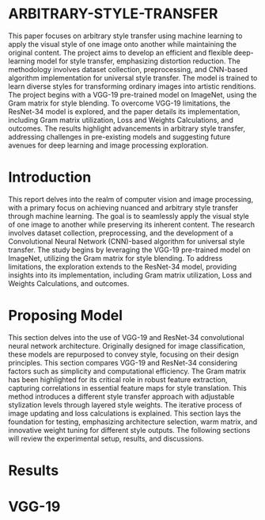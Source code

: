 # ARBITRARY-STYLE-TRANSFER
This paper focuses on arbitrary style transfer using machine learning to apply the visual style of
one image onto another while maintaining the original content. The project aims to develop an
efficient and flexible deep-learning model for style transfer, emphasizing distortion reduction. The
methodology involves dataset collection, preprocessing, and CNN-based algorithm implementation
for universal style transfer. The model is trained to learn diverse styles for transforming ordinary
images into artistic renditions. The project begins with a VGG-19 pre-trained model on ImageNet,
using the Gram matrix for style blending. To overcome VGG-19 limitations, the ResNet-34 model
is explored, and the paper details its implementation, including Gram matrix utilization, Loss and
Weights Calculations, and outcomes. The results highlight advancements in arbitrary style transfer,
addressing challenges in pre-existing models and suggesting future avenues for deep learning and
image processing exploration.

# Introduction
This report delves into the realm of computer vision and image processing, with a primary focus on
achieving nuanced and arbitrary style transfer through machine learning. The goal is to seamlessly
apply the visual style of one image to another while preserving its inherent content. The research
involves dataset collection, preprocessing, and the development of a Convolutional Neural Network
(CNN)-based algorithm for universal style transfer.
The study begins by leveraging the VGG-19 pre-trained model on ImageNet, utilizing the Gram
matrix for style blending. To address limitations, the exploration extends to the ResNet-34 model,
providing insights into its implementation, including Gram matrix utilization, Loss and Weights
Calculations, and outcomes.

# Proposing Model
This section delves into the use of VGG-19 and ResNet-34 convolutional neural network architecture.
Originally designed for image classification, these models are repurposed to convey style,
focusing on their design principles. This section compares VGG-19 and ResNet-34 considering
factors such as simplicity and computational efficiency. The Gram matrix has been highlighted for
its critical role in robust feature extraction, capturing correlations in essential feature maps for style
translation. This method introduces a different style transfer approach with adjustable stylization
levels through layered style weights. The iterative process of image updating and loss calculations
is explained. This section lays the foundation for testing, emphasizing architecture selection, warm
matrix, and innovative weight tuning for different style outputs. The following sections will review
the experimental setup, results, and discussions.

# Results
# VGG-19
